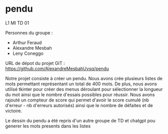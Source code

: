 # pendu
L1 MI TD 01 

Personnes du groupe : 
- Arthur Feraud 
- Alexandre Mesbah 
- Leny Coneggo

URL de dépot du projet GIT : https://github.com/AlexandreMesbahUvsq/pendu

Notre projet consiste à créer un pendu. Nous avons crée plusieurs listes de mots permettant représentant un total de 400 mots.
De plus, nous avons utilisé tkinter pour créer des menus déroulant pour sélectionner la longueur du mot ainsi que le nombre d'essais possibles pour réussir.
Nous avons rajouté un compteur de score qui permet d'avoir le score cumulé (nb d'erreur - nb d'erreurs autorisés) ainsi que le nombre de défaites et de victoire.


Le dessin du pendu a été repris d'un autre groupe de TD et chatgpt pou generer les mots presents dans les listes
